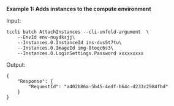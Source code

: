 **Example 1: Adds instances to the compute environment**



Input: 

```
tccli batch AttachInstances --cli-unfold-argument  \
    --EnvId env-nuydksjj\
    --Instances.0.InstanceId ins-dus5t7tu\
    --Instances.0.ImageId img-8toqc6s3\
    --Instances.0.LoginSettings.Password xxxxxxxxx
```

Output: 
```
{
    "Response": {
        "RequestId": "a402b86a-5b45-4edf-b64c-d233c2984fbd"
    }
}
```

